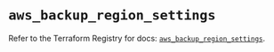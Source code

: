 # `aws_backup_region_settings`

Refer to the Terraform Registry for docs: [`aws_backup_region_settings`](https://registry.terraform.io/providers/hashicorp/aws/5.98.0/docs/resources/backup_region_settings).
